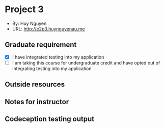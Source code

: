
# Project 3
+ By: Huy Nguyen
+ URL: <http://e2p3.huynguyenau.me>

## Graduate requirement

+ [x] I have integrated testing into my application
+ [ ] I am taking this course for undergraduate credit and have opted out of integrating testing into my application

## Outside resources


## Notes for instructor


## Codeception testing output
```
```
